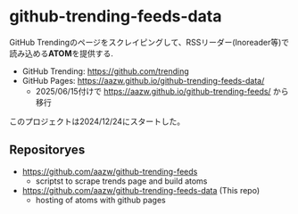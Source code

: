 # github-trending-feeds-data

GitHub Trendingのページをスクレイピングして、RSSリーダー(Inoreader等)で読み込める**ATOM**を提供する.

* GitHub Trending: https://github.com/trending
* GitHub Pages: https://aazw.github.io/github-trending-feeds-data/
  * 2025/06/15付けで https://aazw.github.io/github-trending-feeds/ から移行

このプロジェクトは2024/12/24にスタートした。

## Repositoryes

- https://github.com/aazw/github-trending-feeds
  - scriptst to scrape trends page and build atoms
- https://github.com/aazw/github-trending-feeds-data (This repo)
  - hosting of atoms with github pages
